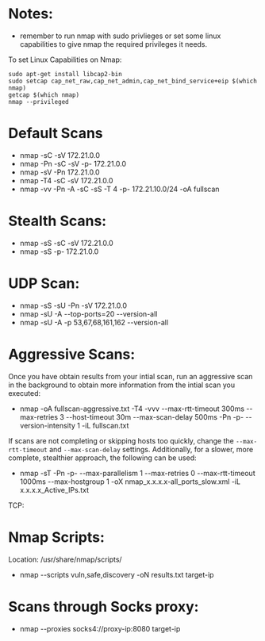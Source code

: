 # Notes: 
- remember to run nmap with sudo privlieges or set some linux capabilities to give nmap the required privileges it needs. 

To set Linux Capabilities on Nmap:
```
sudo apt-get install libcap2-bin
sudo setcap cap_net_raw,cap_net_admin,cap_net_bind_service+eip $(which nmap)
getcap $(which nmap)
nmap --privileged
```

# Default Scans
- nmap -sC -sV 172.21.0.0
- nmap -Pn -sC -sV -p- 172.21.0.0
- nmap -sV -Pn 172.21.0.0
- nmap -T4 -sC -sV 172.21.0.0
- nmap -vv -Pn -A -sC -sS -T 4 -p- 172.21.10.0/24 -oA fullscan


# Stealth Scans: 
- nmap -sS -sC -sV 172.21.0.0
- nmap -sS -p- 172.21.0.0

# UDP Scan: 
- nmap -sS -sU -Pn -sV 172.21.0.0
- nmap -sU -A --top-ports=20 --version-all
- nmap -sU -A -p 53,67,68,161,162 --version-all

# Aggressive Scans: 
Once you have obtain results from your intial scan, run an aggressive scan in the background to obtain more information from the intial scan you executed: 

- nmap -oA fullscan-aggressive.txt -T4 -vvv --max-rtt-timeout 300ms --max-retries 3 --host-timeout 30m --max-scan-delay 500ms -Pn -p- --version-intensity 1 -iL fullscan.txt

If scans are not completing or skipping hosts too quickly, change the `--max-rtt-timeout` and `--max-scan-delay` settings. Additionally, for a slower, more complete, stealthier approach, the following can be used:
- nmap -sT -Pn -p- --max-parallelism 1 --max-retries 0 --max-rtt-timeout 1000ms --max-hostgroup 1 -oX nmap_x.x.x.x-all_ports_slow.xml -iL x.x.x.x_Active_IPs.txt


TCP: 

# Nmap Scripts: 

Location: /usr/share/nmap/scripts/

- nmap --scripts vuln,safe,discovery -oN results.txt target-ip

# Scans through Socks proxy: 

- nmap --proxies socks4://proxy-ip:8080 target-ip
